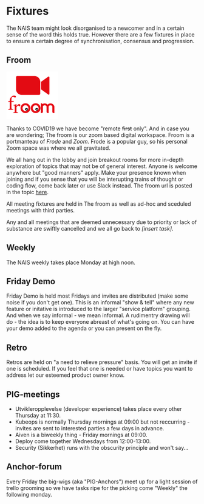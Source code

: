 # Fixtures

The NAIS team might look disorganised to a newcomer and in a certain sense of the word this holds true. However there are a few fixtures in place to ensure a certain degree of synchronisation, consensus and progression.

## Froom

![Froom logo](/assets/froom.png)

Thanks to COVID19 we have become "remote ~~first~~ only". And in case you are wondering; The froom is our zoom based digital workspace. Froom is a portmanteau of *Frode* and *Zoom*. Frode is a popular guy, so his personal Zoom space was where we all gravitated.

We all hang out in the lobby and join breakout rooms for more in-depth exploration of topics that may not be of general interest.
Anyone is welcome anywhere but "good manners" apply.
Make your presence known when joining and if you sense that you will be interupting trains of thought or coding flow, come back later or use Slack instead.
The froom url is posted in the topic [here](https://nav-it.slack.com/archives/G013UH65QQZ). 

All meeting fixtures are held in The froom as well as ad-hoc and sceduled meetings with third parties.

Any and all meetings that are deemed unnecessary due to priority or lack of substance are swiftly cancelled and we all go back to _[insert task]_.
	
## Weekly 

The NAIS weekly takes place Monday at high noon.

 
## Friday Demo 

Friday Demo is held most Fridays and invites are distributed (make some noise if you don't get one). 
This is an informal "show & tell" where any new feature or initative is introduced to the larger "service platform" grouping. 
And when we say informal - we mean informal. 
A rudimentry drawing will do - the idea is to keep everyone abreast of what's going on.
You can have your demo added to the agenda or you can present on the fly.

## Retro
 
Retros are held on "a need to relieve pressure" basis. You will get an invite if one is scheduled. If you feel that one is needed or have topics you want to address let our esteemed product owner know. 

## PIG-meetings 
 
- Utvikleropplevelse (developer experience) takes place every other Thursday at 11:30. 
- Kubeops is normally Thursday mornings at 09:00 but not reccurring - invites are sent to interested parties a few days in advance.
- Aiven is a biweekly thing - Friday mornings at 09:00.
- Deploy come together Wednesdays from 12:00-13:00.
- Security (Sikkerhet) runs with the obscurity principle and won't say...

## Anchor-forum

Every Friday the big-wigs (aka "PIG-Anchors") meet up for a light session of trello grooming so we have tasks ripe for the picking come "Weekly" the following monday.
